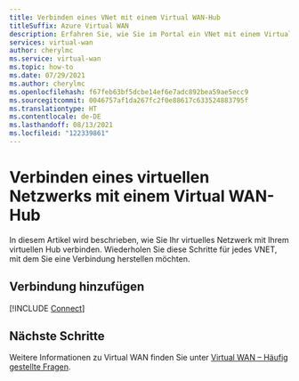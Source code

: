 ```yaml
---
title: Verbinden eines VNet mit einem Virtual WAN-Hub
titleSuffix: Azure Virtual WAN
description: Erfahren Sie, wie Sie im Portal ein VNet mit einem Virtual WAN-Hub verbinden.
services: virtual-wan
author: cherylmc
ms.service: virtual-wan
ms.topic: how-to
ms.date: 07/29/2021
ms.author: cherylmc
ms.openlocfilehash: f67feb63bf5dcbe14ef6e7adc892bea59ae5ecc9
ms.sourcegitcommit: 0046757af1da267fc2f0e88617c633524883795f
ms.translationtype: HT
ms.contentlocale: de-DE
ms.lasthandoff: 08/13/2021
ms.locfileid: "122339861"
---
```

# <a name="connect-a-virtual-network-to-a-virtual-wan-hub"></a>Verbinden eines virtuellen Netzwerks mit einem Virtual WAN-Hub

In diesem Artikel wird beschrieben, wie Sie Ihr virtuelles Netzwerk mit Ihrem virtuellen Hub verbinden. Wiederholen Sie diese Schritte für jedes VNET, mit dem Sie eine Verbindung herstellen möchten.

## <a name="add-a-connection"></a>Verbindung hinzufügen

[!INCLUDE [Connect](../../includes/virtual-wan-connect-vnet-hub-include.md)]

## <a name="next-steps"></a>Nächste Schritte

Weitere Informationen zu Virtual WAN finden Sie unter [Virtual WAN – Häufig gestellte Fragen](virtual-wan-faq.md).

